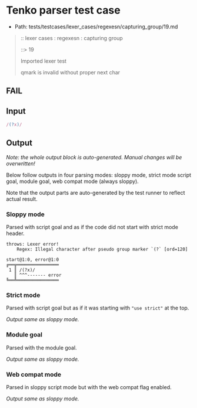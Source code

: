 # Tenko parser test case

- Path: tests/testcases/lexer_cases/regexesn/capturing_group/19.md

> :: lexer cases : regexesn : capturing group
>
> ::> 19
>
> Imported lexer test
>
> qmark is invalid without proper next char

## FAIL

## Input

`````js
/(?x)/
`````

## Output

_Note: the whole output block is auto-generated. Manual changes will be overwritten!_

Below follow outputs in four parsing modes: sloppy mode, strict mode script goal, module goal, web compat mode (always sloppy).

Note that the output parts are auto-generated by the test runner to reflect actual result.

### Sloppy mode

Parsed with script goal and as if the code did not start with strict mode header.

`````
throws: Lexer error!
    Regex: Illegal character after pseudo group marker `(?` [ord=120]

start@1:0, error@1:0
╔══╦════════════════
 1 ║ /(?x)/
   ║ ^^^------- error
╚══╩════════════════

`````

### Strict mode

Parsed with script goal but as if it was starting with `"use strict"` at the top.

_Output same as sloppy mode._

### Module goal

Parsed with the module goal.

_Output same as sloppy mode._

### Web compat mode

Parsed in sloppy script mode but with the web compat flag enabled.

_Output same as sloppy mode._
